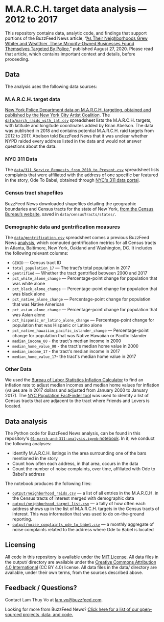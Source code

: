 # M.A.R.C.H. target data analysis — 2012 to 2017

This repository contains data, analytic code, and findings that support portions of the BuzzFeed News article, “[As Their Neighborhoods Grew Whiter and Wealthier, These Minority-Owned Businesses Found Themselves Targeted By Police](https://www.buzzfeednews.com/article/lamvo/gentrification-noise-complaints-police),” published August 27, 2020. Please read that article, which contains important context and details, before proceeding.

## Data

The analysis uses the following data sources:

### M.A.R.C.H. target data

[New York Police Department data on M.A.R.C.H. targeting, obtained and published by the New York City Artist Coalition](https://github.com/gltd/march/tree/master/data). The [`data/march_raids_with_lat.csv`](https://github.com/gltd/march/blob/master/data/https://github.com/gltd/march/blob/master/data/march_raids_with_lat.csv) spreadsheet lists the M.A.R.C.H. targets, with latitude and longitude coordinates added by Brian Abelson. The data was published in 2018 and contains potential M.A.R.C.H. raid targets from 2012 to 2017. Abelson told BuzzFeed News that it was unclear whether NYPD raided every address listed in the data and would not answer questions about the data.

### NYC 311 Data

The [`data/311_Service_Requests_from_2010_to_Present.csv`](data/311_Service_Requests_from_2010_to_Present.csv) spreadsheet lists complaints that were affiliated with the address of one specific bar featured in the story, Ode To Babel, obtained through [NYC's 311 data portal](https://nycopendata.socrata.com/Social-Services/311-Service-Requests-from-2010-to-Present/erm2-nwe9/data).

### Census tract shapefiles

BuzzFeed News downloaded shapefiles detailing the geographic boundaries and Census tracts for the state of New York, [from the Census Bureau’s website](https://www.census.gov/geographies/mapping-files/time-series/geo/carto-boundary-file.2018.html), saved in `data/censusTracts/states/`.

### Demographic data and gentrification measures

The [`data/gentrification.csv`](data/gentrification.csv) spreadsheet comes a previous BuzzFeed News [analysis](https://github.com/BuzzFeedNews/2020-02-gentrification/blob/master/output/gentrification.csv), which computed gentrification metrics for all Census tracts in Atlanta, Baltimore, New York, Oakland and Washington, DC. It includes the following relevant columns:

* `GEOID` — Census tract ID
* `total_population_17` — The tract’s total population in 2017
* `gentrified` — Whether the tract gentrified between 2000 and 2017
* `pct_white_alone_change` — Percentage-point change for population that was white alone
* `pct_black_alone_change` — Percentage-point change for population that was black alone
* `pct_native_alone_change` — Percentage-point change for population that was Native American
* `pct_asian_alone_change` — Percentage-point change for population that was Asian alone
* `pct_hispanic_or_latino_alone_change` — Percentage-point change for population that was Hispanic or Latino alone
* `pct_native_hawaiian_pacific_islander_change` — Percentage-point change for population that was Native Hawaiian or Pacific Islander
* `median_income_00` - the tract's median income in 2000
* `median_home_value_00` - the tract's median home value in 2000
* `median_income_17` - the tract's median income in 2017
* `median_home_value_17`- the tract's median home value in 2017

### Other Data

We used the [Bureau of Labor Statistics Inflation Calculator](https://www.bls.gov/data/inflation_calculator.htm) to find an inflation rate to adjust median incomes and median home values for inflation (values are in 2017 dollars and adjusted from January 2000 to January 2017). The [NYC Population FactFinder tool](https://popfactfinder.planning.nyc.gov/#14/40.67871/-73.95851) was used to identify a list of Census tracts that are adjacent to the tract where Friends and Lovers is located.

## Data analysis

The Python code for BuzzFeed News analysis, can be found in this repository's [`01-march-and-311-analysis.ipynb` notebook](notebooks/01-march-and-311-analysis.ipynb). In it, we conduct the following analyses:

- Identify M.A.R.C.H. listings in the area surrounding one of the bars mentioned in the story
- Count how often each address, in that area, occurs in the data
- Count the number of noise complaints, over time, affiliated with Ode to Babel's address

The notebook produces the following files:
* [`output/neighborhood_raids.csv`](output/neighborhood_raids.csv) — a list of all entries in the M.A.R.C.H. in the Census tracts of interest merged with demographic data
* [`output/neighborhood_target_list.csv`](output/neighborhood_target_list.csv) — a tally of how often each address shows up in the list of M.A.R.C.H. targets in the Census tracts of interest. This was information that was used to do on-the-ground reporting.
* [`output/noise_complaints_ode_to_babel.csv`](output/noise_complaints_ode_to_babel.csv) — a monthly aggregate of noise complaints related to the address where Ode to Babel is located

## Licensing

All code in this repository is available under the [MIT License](https://opensource.org/licenses/MIT). All data files in the output/ directory are available under the [Creative Commons Attribution 4.0 International](https://creativecommons.org/licenses/by/4.0/) (CC BY 4.0) license. All data files in the data/ directory are available, under their own terms, from the sources described above.

## Feedback / Questions?

Contact Lam Thuy Vo at lam.vo@buzzfeed.com.

Looking for more from BuzzFeed News? [Click here for a list of our open-sourced projects, data, and code.](https://github.com/buzzfeednews/)
